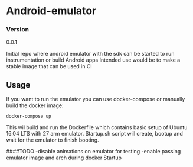 # Android-emulator

### Version
0.0.1

Initial repo where android emulator with the sdk can be started to run instrumentation or build Android apps
Intended use would be to make a stable image that can be used in CI

## Usage
If you want to run the emulator you can use docker-compose or manually build the docker image:
```
docker-compose up
```

This wil build and run the Dockerfile which contains basic setup of Ubuntu 16.04 LTS with 27 arm emulator.
Startup.sh script will create, bootup and wait for the emulator to finish booting.


####TODO
-disable animations on emulator for testing
-enable passing emulator image and arch during docker Startup
